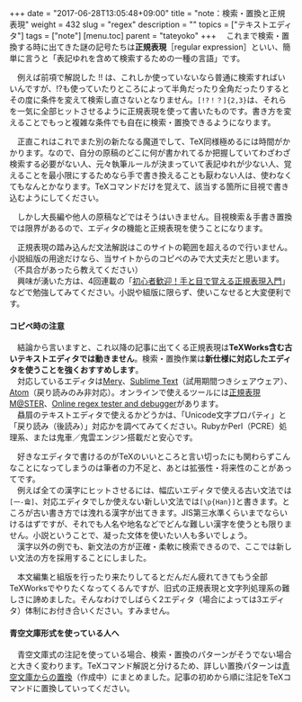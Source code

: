 +++
date = "2017-06-28T13:05:48+09:00"
title = "note：検索・置換と正規表現"
weight = 432
slug = "regex"
description = ""
topics = ["テキストエディタ"]
tags = ["note"]
[menu.toc]
    parent = "tateyoko"
+++
&#x3000;これまで検索・置換する時に出てきた謎の記号たちは**正規表現**［regular expression］といい、簡単に言うと「表記ゆれを含めて検索するための一種の言語」です。

　例えば前項で解説した !! は、これしか使っていないなら普通に検索すればいいんですが、!?も使っていたりところによって半角だったり全角だったりするとその度に条件を変えて検索し直さないとなりません。`[!?！？]{2,3}`は、それらを一気に全部ヒットさせるように正規表現を使って書いたものです。書き方を変えることでもっと複雑な条件でも自在に検索・置換できるようになります。

　正直これはこれでまた別の新たなる魔道でして、TeX同様極めるには時間がかかります。なので、自分の原稿のどこに何が書かれてるか把握していてわざわざ検索する必要がない人、元々執筆ルールが決まっていて表記ゆれが少ない人、覚えることを最小限にするためなら手で書き換えることも厭わない人は、使わなくてもなんとかなります。TeXコマンドだけを覚えて、該当する箇所に目視で書き込むようにしてください。

　しかし大長編や他人の原稿などではそうはいきません。目視検索＆手書き置換では限界があるので、エディタの機能と正規表現を使うことになります。

　正規表現の踏み込んだ文法解説はこのサイトの範囲を超えるので行いません。小説組版の用途だけなら、当サイトからのコピペのみで大丈夫だと思います。（不具合があったら教えてください）  
　興味が湧いた方は、4回連載の「[初心者歓迎！手と目で覚える正規表現入門](http://qiita.com/jnchito/items/893c887fbf19e17d3ff9)」などで勉強してみてください。小説や組版に限らず、使いこなせると大変便利です。

#### コピペ時の注意
　結論から言いますと、これ以降の記事に出てくる正規表現は**TeXWorks含む古いテキストエディタでは動きません**。検索・置換作業は**新仕様に対応したエディタを使うことを強くおすすめします**。  
　対応しているエディタは[Mery](http://www.haijin-boys.com/wiki/%E3%83%A1%E3%82%A4%E3%83%B3%E3%83%9A%E3%83%BC%E3%82%B8)、[Sublime Text](https://www.sublimetext.com/)（試用期間つきシェアウェア）、[Atom](https://atom.io/)（戻り読みのみ非対応）。オンラインで使えるツールには[正規表現M@STER](http://seikihyougenn.com/seikimaster.html)、[Online regex tester and debugger](https://regex101.com/)があります。  
　贔屓のテキストエディタで使えるかどうかは、「Unicode文字プロパティ」と「戻り読み（後読み）」対応かを調べてみてください。RubyかPerl（PCRE）処理系、または鬼車／鬼雲エンジン搭載だと安心です。

　好きなエディタで書けるのがTeXのいいところと言い切ったにも関わらずこんなことになってしまうのは筆者の力不足と、あとは拡張性・将来性のことがあってです。  
　例えば全ての漢字にヒットさせるには、幅広いエディタで使える古い文法では`[一-龠]`、対応エディタでしか使えない新しい文法では`[\p{Han}]`と書きます。ところが古い書き方では洩れる漢字が出てきます。JIS第三水準くらいまでならいけるはずですが、それでも人名や地名などでどんな難しい漢字を使うとも限りません。小説ということで、凝った文体を使いたい人も多いでしょう。  
　漢字以外の例でも、新文法の方が正確・柔軟に検索できるので、ここでは新しい文法の方を採用することにしました。

　本文編集と組版を行ったり来たりしてるとだんだん疲れてきてもう全部TeXWorksでやりたくなってくるんですが、旧式の正規表現と文字列処理系の難しさに諦めました。そんなわけでしばらく2エディタ（場合によっては3エディタ）体制にお付き合いください。すみません。

#### 青空文庫形式を使っている人へ
　青空文庫式の注記を使っている場合、検索・置換のパターンがそうでない場合と大きく変わります。TeXコマンド解説と分けるため、詳しい置換パターンは[青空文庫からの置換](/tutorial/replace)（作成中）にまとめました。記事の初めから順に注記をTeXコマンドに置換していってください。
